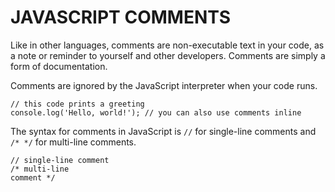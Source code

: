 # JAVASCRIPT COMMENTS

Like in other languages, comments are non-executable text in your code, as a note or reminder to yourself and other developers. Comments are simply a form of documentation.

Comments are ignored by the JavaScript interpreter when your code runs.

    // this code prints a greeting
    console.log('Hello, world!'); // you can also use comments inline

The syntax for comments in JavaScript is `//` for single-line comments and `/* */` for multi-line comments.

    // single-line comment
    /* multi-line
    comment */
